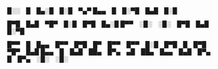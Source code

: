█░░ █ █▄░█ █░█ ▀▄▀
█▄▄ █ █░▀█ █▄█ █░█

█▀█ █▄█ ▀█▀ █░█ █▀█ █▄░█
█▀▀ ░█░ ░█░ █▀█ █▄█ █░▀█

█▀▀ █ █▄▄ █▀▀ █▀█ █▀ █▀▀ █▀▀ █░█ █▀█ █ █▀█ ▀█▀ █▄█
█▄▄ █ █▄█ ██▄ █▀▄ ▄█ ██▄ █▄▄ █▄█ █▀▄ █ █▀▄ ░█░ ░█░
